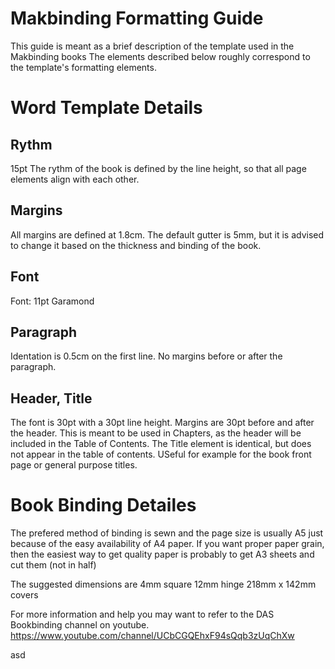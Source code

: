 # Makbinding Formatting Guide

This guide is meant as a brief description of the template used in the Makbinding books
The elements described below roughly correspond to the template's formatting elements.

# Word Template Details

## Rythm

15pt
The rythm of the book is defined by the line height, so that all page elements align with each other. 

## Margins
All margins are defined at 1.8cm. The default gutter is 5mm, but it is advised to change it based on the thickness and binding of the book.

## Font

Font: 11pt Garamond

## Paragraph

Identation is 0.5cm on the first line. No margins before or after the paragraph.

## Header, Title

The font is 30pt with a 30pt line height. Margins are 30pt before and after the header. This is meant to be used in Chapters, as the header will be included in the Table of Contents.
The Title element is identical, but does not appear in the table of contents. USeful for example for the book front page or general purpose titles.

# Book Binding Detailes

The prefered method of binding is sewn and the page size is usually A5 just because of the easy availability of A4 paper. If you want proper paper grain, then the easiest way to get quality paper is probably to get A3 sheets and cut them (not in half)

The suggested dimensions are
4mm square
12mm hinge
218mm x 142mm covers

For more information and help you may want to refer to the DAS Bookbinding channel on youtube.
https://www.youtube.com/channel/UCbCGQEhxF94sQqb3zUqChXw


asd
